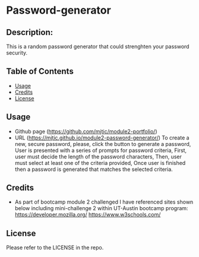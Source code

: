 # Password-generator

## Description:
This is a random password generator that could strenghten your password security.

## Table of Contents

- [Usage](#usage)
- [Credits](#credits)
- [License](#license)


## Usage
- Github page (https://github.com/mjtic/module2-portfolio/)
- URL (https://mjtic.github.io/module2-password-generator/)
To create a new, secure password,
please, click the button to generate a password,
User is presented with a series of prompts for password criteria,
First, user must decide the length of the password characters,
Then, user must select at least one of the criteria provided,
Once user is finished then a password is generated that matches the selected criteria.

## Credits
- As part of bootcamp module 2 challenged I have referenced sites shown below including mini-challenge 2 within UT-Austin bootcamp program:
https://developer.mozilla.org/
https://www.w3schools.com/

## License
Please refer to the LICENSE in the repo.
